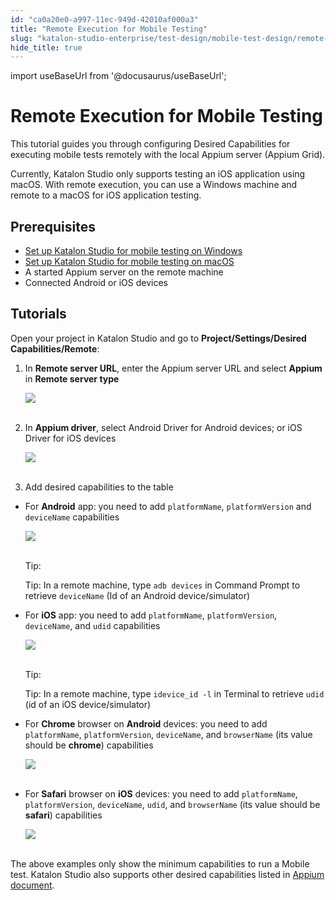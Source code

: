 ```yaml
---
id: "ca0a20e0-a997-11ec-949d-42010af000a3"
title: "Remote Execution for Mobile Testing"
slug: "katalon-studio-enterprise/test-design/mobile-test-design/remote-execution-for-mobile-testing"
hide_title: true
---
```

import useBaseUrl from '@docusaurus/useBaseUrl';

    

# <a id="id" class="anchor_top_offset"/><a id="ariaid-title1" class="anchor_top_offset"/>Remote Execution for Mobile Testing

    
      
<p xmlns="http://www.w3.org/1999/xhtml" className="p">This tutorial guides you through configuring Desired   Capabilities for executing mobile tests remotely with the local   Appium server (Appium Grid).</p> 
      
<p xmlns="http://www.w3.org/1999/xhtml" className="p">Currently, Katalon Studio only supports testing an iOS   application using macOS. With remote execution, you can use a   Windows machine and remote to a macOS for iOS application   testing.</p> 
    
  
    

## <a id="id_1" class="anchor_top_offset"/>Prerequisites

    
      
<ul xmlns="http://www.w3.org/1999/xhtml" className="ul">   <li className="li">     <a className="xref j-external-link" href="https://docs.katalon.com/katalon-studio/docs/mobile-on-windows.html" target="_blank">Set       up Katalon Studio for mobile testing on Windows</a>   </li>   <li className="li">     <a className="xref j-external-link" href="https://docs.katalon.com/katalon-studio/docs/mobile-on-macos.html" target="_blank">Set       up Katalon Studio for mobile testing on macOS</a>   </li>   <li className="li">A started Appium server on the remote machine</li>   <li className="li">Connected Android or iOS devices</li> </ul> 
    
  
    

## <a id="id_2" class="anchor_top_offset"/>Tutorials

    
      
<p xmlns="http://www.w3.org/1999/xhtml" className="p">Open your project in Katalon Studio and go to   <strong className="ph b">Project/Settings/Desired Capabilities/Remote</strong>:</p> 
      
<ol xmlns="http://www.w3.org/1999/xhtml" className="ol">   <li className="li">     <p className="p">In <strong className="ph b">Remote server URL</strong>, enter the Appium server       URL and select <strong className="ph b">Appium</strong> in <strong className="ph b">Remote server         type</strong>     </p>     <p className="p">       <img className="image" src={useBaseUrl("https://github.com/katalon-studio/docs-images/raw/master/katalon-studio/docs/mobile-remote-execution/remote.png")} /><br /><br />     </p>   </li>   <li className="li">     <p className="p">In <strong className="ph b">Appium driver</strong>, select Android Driver for       Android devices; or iOS Driver for iOS devices</p>     <p className="p">       <img className="image" src={useBaseUrl("https://github.com/katalon-studio/docs-images/raw/master/katalon-studio/docs/mobile-remote-execution/remote1.png")} /><br /><br />     </p>   </li>   <li className="li">     <p className="p">Add desired capabilities to the table</p>   </li> </ol> 
      
<ul xmlns="http://www.w3.org/1999/xhtml" className="ul">   <li className="li">     <p className="p">For <strong className="ph b">Android</strong> app: you need to add       <code className="ph codeph">platformName</code>, <code className="ph codeph">platformVersion</code> and       <code className="ph codeph">deviceName</code> capabilities</p>     <p className="p">       <img className="image" src={useBaseUrl("https://github.com/katalon-studio/docs-images/raw/master/katalon-studio/docs/mobile-remote-execution/remote3.png")} /><br /><br />     </p>     <div className="note tip note_tip"><span className="note__title">Tip:</span>        <p className="p">Tip: In a remote machine, type <code className="ph codeph">adb devices</code> in         Command Prompt to retrieve <code className="ph codeph">deviceName</code> (Id of an         Android device/simulator)</p>     </div>   </li>   <li className="li">     <p className="p">For <strong className="ph b">iOS</strong> app: you need to add       <code className="ph codeph">platformName</code>, <code className="ph codeph">platformVersion</code>,       <code className="ph codeph">deviceName</code>, and <code className="ph codeph">udid</code> capabilities</p>     <p className="p">       <img className="image" src={useBaseUrl("https://github.com/katalon-studio/docs-images/raw/master/katalon-studio/docs/mobile-remote-execution/remote4.png")} /><br /><br />     </p>     <div className="note tip note_tip"><span className="note__title">Tip:</span>        <p className="p">Tip: In a remote machine, type <code className="ph codeph">idevice_id -l</code> in         Terminal to retrieve <code className="ph codeph">udid</code> (id of an iOS         device/simulator)</p>     </div>   </li>   <li className="li">     <p className="p">For <strong className="ph b">Chrome</strong> browser on <strong className="ph b">Android</strong>       devices: you need to add <code className="ph codeph">platformName</code>,       <code className="ph codeph">platformVersion</code>, <code className="ph codeph">deviceName</code>, and       <code className="ph codeph">browserName</code> (its value should be       <strong className="ph b">chrome</strong>) capabilities</p>     <p className="p">       <img className="image" src={useBaseUrl("https://github.com/katalon-studio/docs-images/raw/master/katalon-studio/docs/mobile-remote-execution/remote5.png")} /><br /><br />     </p>   </li>   <li className="li">     <p className="p">For <strong className="ph b">Safari</strong> browser on <strong className="ph b">iOS</strong>       devices: you need to add <code className="ph codeph">platformName</code>,       <code className="ph codeph">platformVersion</code>, <code className="ph codeph">deviceName</code>,       <code className="ph codeph">udid</code>, and <code className="ph codeph">browserName</code> (its value should       be <strong className="ph b">safari</strong>) capabilities</p>     <p className="p">       <img className="image" src={useBaseUrl("https://github.com/katalon-studio/docs-images/raw/master/katalon-studio/docs/mobile-remote-execution/remote6.png")} /><br /><br />     </p>   </li> </ul> 
      
<p xmlns="http://www.w3.org/1999/xhtml" className="p">The above examples only show the minimum capabilities to run a   Mobile test. Katalon Studio also supports other desired   capabilities listed in <a className="xref j-external-link" href="http://appium.io/docs/en/writing-running-appium/caps/#general-capabilities" target="_blank">Appium     document</a>.</p> 
    
  

